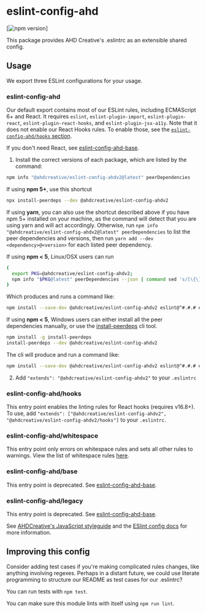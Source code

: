 # eslint-config-ahd

[![npm version](https://img.shields.io/npm/v/@ahdcreative/eslint-config-ahdv2.svg)]

This package provides AHD Creative's .eslintrc as an extensible shared config.

## Usage

We export three ESLint configurations for your usage.

### eslint-config-ahd

Our default export contains most of our ESLint rules, including ECMAScript 6+ and React. It requires `eslint`, `eslint-plugin-import`, `eslint-plugin-react`, `eslint-plugin-react-hooks`, and `eslint-plugin-jsx-a11y`. Note that it does not enable our React Hooks rules. To enable those, see the [`eslint-config-ahd/hooks` section](#eslint-config-airbnbhooks).

If you don't need React, see [eslint-config-ahd-base](https://www.npmjs.com/package/@ahdcreative/eslint-config-ahd-base).

1. Install the correct versions of each package, which are listed by the command:

  ```sh
  npm info "@ahdcreative/eslint-config-ahdv2@latest" peerDependencies
  ```

If using **npm 5+**, use this shortcut

  ```sh
  npx install-peerdeps --dev @ahdcreative/eslint-config-ahdv2
  ```

If using **yarn**, you can also use the shortcut described above if you have npm 5+ installed on your machine, as the command will detect that you are using yarn and will act accordingly.
Otherwise, run `npm info "@ahdcreative/eslint-config-ahdv2@latest" peerDependencies` to list the peer dependencies and versions, then run `yarn add --dev <dependency>@<version>` for each listed peer dependency.

If using **npm < 5**, Linux/OSX users can run

  ```sh
  (
    export PKG=@ahdcreative/eslint-config-ahdv2;
    npm info "$PKG@latest" peerDependencies --json | command sed 's/[\{\},]//g ; s/: /@/g' | xargs npm install --save-dev "$PKG@latest"
  )
  ```

Which produces and runs a command like:

  ```sh
  npm install --save-dev @ahdcreative/eslint-config-ahdv2 eslint@^#.#.# eslint-plugin-jsx-a11y@^#.#.# eslint-plugin-import@^#.#.# eslint-plugin-react@^#.#.# eslint-plugin-react-hooks@^#.#.#
  ```

If using **npm < 5**, Windows users can either install all the peer dependencies manually, or use the [install-peerdeps](https://github.com/nathanhleung/install-peerdeps) cli tool.

  ```sh
  npm install -g install-peerdeps
  install-peerdeps --dev @ahdcreative/eslint-config-ahdv2
  ```
The cli will produce and run a command like:

  ```sh
  npm install --save-dev @ahdcreative/eslint-config-ahdv2 eslint@^#.#.# eslint-plugin-jsx-a11y@^#.#.# eslint-plugin-import@^#.#.# eslint-plugin-react@^#.#.# eslint-plugin-react-hooks@^#.#.#
  ```

2. Add `"extends": "@ahdcreative/eslint-config-ahdv2"` to your `.eslintrc`

### eslint-config-ahd/hooks

This entry point enables the linting rules for React hooks (requires v16.8+). To use, add `"extends": ["@ahdcreative/eslint-config-ahdv2", "@ahdcreative/eslint-config-ahdv2/hooks"]` to your `.eslintrc`.

### eslint-config-ahd/whitespace

This entry point only errors on whitespace rules and sets all other rules to warnings. View the list of whitespace rules [here](https://github.com/ahdcreative/javascript/blob/master/packages/eslint-config-ahd/whitespace.js).

### eslint-config-ahd/base

This entry point is deprecated. See [eslint-config-ahd-base](https://www.npmjs.com/package/@ahdcreative/eslint-config-ahd-base).

### eslint-config-ahd/legacy

This entry point is deprecated. See [eslint-config-ahd-base](https://www.npmjs.com/package/@ahdcreative/eslint-config-ahd-base).

See [AHDCreative's JavaScript styleguide](https://github.com/ahdcreative/javascript) and
the [ESlint config docs](https://eslint.org/docs/user-guide/configuring#extending-configuration-files)
for more information.

## Improving this config

Consider adding test cases if you're making complicated rules changes, like anything involving regexes. Perhaps in a distant future, we could use literate programming to structure our README as test cases for our .eslintrc?

You can run tests with `npm test`.

You can make sure this module lints with itself using `npm run lint`.